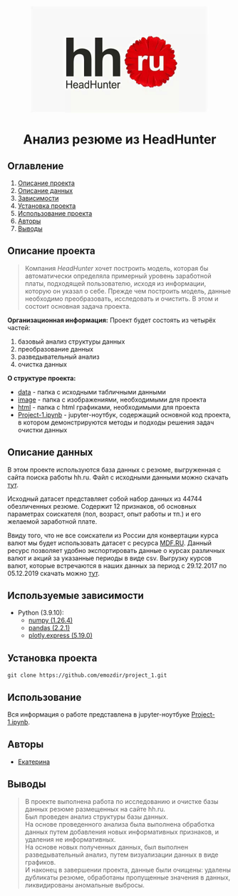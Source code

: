 
<center><img src = https://raw.githubusercontent.com/AndreyRysistov/DatasetsForPandas/main/hh%20label.jpg alt="drawing" style="width:400px;"></center>

# <center> Анализ резюме из HeadHunter </center>

## Оглавление
1. [Описание проекта](#Описание-проекта)
2. [Описание данных](#Описание-данных)
3. [Зависимости](#Зависимости)
4. [Установка проекта](#Установка-проекта)
5. [Использование проекта](#Использование-проекта)
6. [Авторы](#Авторы)
7. [Выводы](Использование-проекта)

## Описание проекта

> Компания *HeadHunter* хочет построить модель, которая бы автоматически определяла примерный уровень заработной платы, подходящей пользователю, исходя из информации, которую он указал о себе. Прежде чем построить модель, данные необходимо преобразовать, исследовать и очистить. В этом и состоит основная задача проекта.

**Организационная информация:**
Проект будет состоять из четырёх частей:
1. базовый анализ структуры данных
2. преобразование данных
3. разведывательный анализ
4. очистка данных

**О структуре проекта:**
* [data](./data) - папка с исходными табличными данными
* [image](./data/image) - папка с изображениями, необходимыми для проекта
* [html](./data/html) - папка с html графиками, необходимыми для проекта
* [Project-1.ipynb](./Project-1.ipynb) - jupyter-ноутбук, содержащий основной код проекта, в котором демонстрируются методы и подходы решения задач очистки данных


## Описание данных
В этом проекте используются база данных с резюме, выгруженная с сайта поиска работы hh.ru. Файл с исходными данными можно скачать [тут](https://drive.google.com/file/d/1Kb78mAWYKcYlellTGhIjPI-bCcKbGuTn/view?usp=sharing).

Исходный датасет представляет собой набор данных из 44744 обезличенных резюме. Содержит 12 признаков, об основных параметрах соискателя (пол, возраст, опыт работы и тп.) и его желаемой заработной плате. 

Ввиду того, что не все соискатели из России для конвертации курса валют мы будет использовать датасет с ресурса [MDF.RU](https://mfd.ru/export/#Alias=false&Period=1&timeframeValue=1&timeframeDatePart=day&StartDate=04.10.2021&EndDate=04.10.2021&SaveFormat=0&SaveMode=0&FieldSeparator=%253b&DecimalSeparator=.&DateFormat=yyyyMMdd&TimeFormat=HHmmss&AddHeader=true&RecordFormat=0&Fill=false). Данный ресурс позволяет удобно экспортировать данные о курсах различных валют и акций за указанные периоды в виде csv. Выгрузку курсов валют, которые встречаются в наших данных за период с 29.12.2017 по 05.12.2019 скачать можно [тут](https://lms-cdn.skillfactory.ru/assets/courseware/v1/15abf80f45a2f3e93c3274101b451c67/asset-v1:SkillFactory+DST-3.0+28FEB2021+type@asset+block/ExchangeRates.zip).

## Используемые зависимости
* Python (3.9.10):
    * [numpy (1.26.4)](https://numpy.org)
    * [pandas (2.2.1)](https://pandas.pydata.org)
    * [plotly.express (5.19.0)](https://plotly.com/python/plotly-express/)

## Установка проекта

```
git clone https://github.com/emozdir/project_1.git
```

## Использование
Вся информация о работе представлена в jupyter-ноутбуке [Project-1.ipynb](https://github.com/emozdir/project_1/blob/master/Project-1.ipynb).

## Авторы

* [Екатерина](https://github.com/emozdir)

## Выводы

>В проекте выполнена работа по исследованию и очистке базы данных резюме размещенных на сайте hh.ru. 
<br>Был проведен анализ структуры базы данных. 
<br>На основе проведенного анализа была выполнена обработка данных путем добавления новых информативных признаков, и удаления не информативных.
<br>На основе новых полученных данных, был выполнен разведывательный анализ, путем визуализации данных в виде графиков.
<br>И наконец в завершении проекта, данные были очищены: удалены дубликаты резюме, обработаны пропущенные значения в данных, ликвидированы аномальные выбросы.
